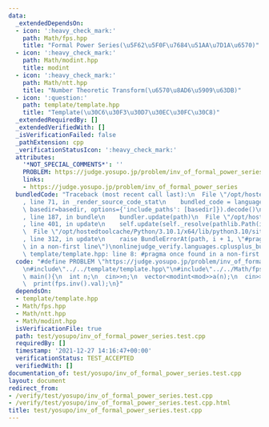 ```yaml
---
data:
  _extendedDependsOn:
  - icon: ':heavy_check_mark:'
    path: Math/fps.hpp
    title: "Formal Power Series(\u5F62\u5F0F\u7684\u51AA\u7D1A\u6570)"
  - icon: ':heavy_check_mark:'
    path: Math/modint.hpp
    title: modint
  - icon: ':heavy_check_mark:'
    path: Math/ntt.hpp
    title: "Number Theoretic Transform(\u6570\u8AD6\u5909\u63DB)"
  - icon: ':question:'
    path: template/template.hpp
    title: "Template(\u30C6\u30F3\u30D7\u30EC\u30FC\u30C8)"
  _extendedRequiredBy: []
  _extendedVerifiedWith: []
  _isVerificationFailed: false
  _pathExtension: cpp
  _verificationStatusIcon: ':heavy_check_mark:'
  attributes:
    '*NOT_SPECIAL_COMMENTS*': ''
    PROBLEM: https://judge.yosupo.jp/problem/inv_of_formal_power_series
    links:
    - https://judge.yosupo.jp/problem/inv_of_formal_power_series
  bundledCode: "Traceback (most recent call last):\n  File \"/opt/hostedtoolcache/Python/3.10.1/x64/lib/python3.10/site-packages/onlinejudge_verify/documentation/build.py\"\
    , line 71, in _render_source_code_stat\n    bundled_code = language.bundle(stat.path,\
    \ basedir=basedir, options={'include_paths': [basedir]}).decode()\n  File \"/opt/hostedtoolcache/Python/3.10.1/x64/lib/python3.10/site-packages/onlinejudge_verify/languages/cplusplus.py\"\
    , line 187, in bundle\n    bundler.update(path)\n  File \"/opt/hostedtoolcache/Python/3.10.1/x64/lib/python3.10/site-packages/onlinejudge_verify/languages/cplusplus_bundle.py\"\
    , line 401, in update\n    self.update(self._resolve(pathlib.Path(included), included_from=path))\n\
    \  File \"/opt/hostedtoolcache/Python/3.10.1/x64/lib/python3.10/site-packages/onlinejudge_verify/languages/cplusplus_bundle.py\"\
    , line 312, in update\n    raise BundleErrorAt(path, i + 1, \"#pragma once found\
    \ in a non-first line\")\nonlinejudge_verify.languages.cplusplus_bundle.BundleErrorAt:\
    \ template/template.hpp: line 8: #pragma once found in a non-first line\n"
  code: "#define PROBLEM \"https://judge.yosupo.jp/problem/inv_of_formal_power_series\"\
    \n#include\"../../template/template.hpp\"\n#include\"../../Math/fps.hpp\"\nint\
    \ main(){\n  int n;\n  cin>>n;\n  vector<modint<mod>>a(n);\n  cin>>a;\n  FPS<mod>fps(a);\n\
    \  print(fps.inv().val);\n}"
  dependsOn:
  - template/template.hpp
  - Math/fps.hpp
  - Math/ntt.hpp
  - Math/modint.hpp
  isVerificationFile: true
  path: test/yosupo/inv_of_formal_power_series.test.cpp
  requiredBy: []
  timestamp: '2021-12-27 14:16:47+00:00'
  verificationStatus: TEST_ACCEPTED
  verifiedWith: []
documentation_of: test/yosupo/inv_of_formal_power_series.test.cpp
layout: document
redirect_from:
- /verify/test/yosupo/inv_of_formal_power_series.test.cpp
- /verify/test/yosupo/inv_of_formal_power_series.test.cpp.html
title: test/yosupo/inv_of_formal_power_series.test.cpp
---
```

